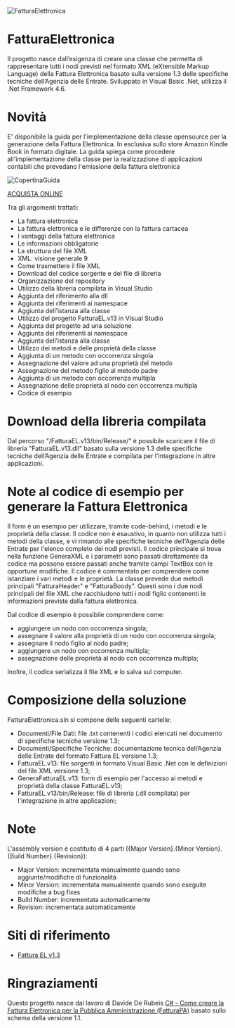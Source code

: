 ![FatturaElettronica](https://etabetaweb.files.wordpress.com/2018/11/fattura-elettronica.jpg)

# FatturaElettronica
Il progetto nasce dall’esigenza di creare una classe che permetta di rappresentare tutti i nodi previsti nel formato XML  (eXtensible Markup Language) della Fattura Elettronica basato sulla versione 1.3 delle specifiche tecniche dell’Agenzia delle Entrate.
Sviluppato in Visual Basic .Net, utilizza il .Net Framework 4.6.

# Novità
E' disponibile la guida per l'implementazione della classe opensource per la generazione della Fattura Elettronica. In esclusiva sullo store Amazon Kindle Book in formato digitale. La guida spiega come procedere all'implementazione della classe per la realizzazione di applicazioni contabili che prevedano l'emissione della fattura elettronica

![CopertinaGuida](https://etabetaweb.files.wordpress.com/2018/11/copertina-guida-fatturael.jpg) 

[ACQUISTA ONLINE](https://amzn.to/2A4D4aN)

Tra gli argomenti trattati:
* La fattura elettronica
* La fattura elettronica e le differenze con la fattura cartacea
* I vantaggi della fattura elettronica
* Le informazioni obbligatorie
* La struttura del file XML
* XML: visione generale 9
* Come trasmettere il file XML
* Download del codice sorgente e del file di libreria
* Organizzazione del repository
* Utilizzo della libreria compilata in Visual Studio
* Aggiunta del riferimento alla dll
* Aggiunta dei riferimenti ai namespace
* Aggiunta dell’istanza alla classe
* Utilizzo del progetto FatturaEL.v13 in Visual Studio
* Aggiunta del progetto ad una soluzione
* Aggiunta dei riferimenti ai namespace
* Aggiunta dell’istanza alla classe
* Utilizzo dei metodi e delle proprietà della classe
* Aggiunta di un metodo con occorrenza singola
* Assegnazione del valore ad una proprietà del metodo
* Assegnazione del metodo figlio al metodo padre
* Aggiunta di un metodo con occorrenza multipla
* Assegnazione delle proprietà al nodo con occorrenza multipla
* Codice di esempio

# Download della libreria compilata
Dal percorso "/FatturaEL.v13/bin/Release/" è possibile scaricare il file di libreria "FatturaEL.v13.dll" basato sulla versione 1.3 delle specifiche tecniche dell’Agenzia delle Entrate e compilata per l'integrazione in altre applicazioni.

# Note al codice di esempio per generare la Fattura Elettronica
Il form è un esempio per utilizzare, tramite code-behind, i metodi e le proprietà della classe. Il codice non è esaustivo, in quanto non utilizza tutti i metodi della classe, e vi rimando alle specifiche tecniche dell'Agenzia delle Entrate per l'elenco completo dei nodi previsti.
Il codice principale si trova nella funzione GeneraXML e i parametri sono passati direttamente da codice ma possono essere passati anche tramite campi TextBox con le opportune modifiche.
Il codice è commentato per comprendere come istanziare i vari metodi e le proprietà. La classe prevede due metodi principali "FatturaHeader" e "FatturaBoody". Questi sono i due nodi principali del file XML che racchiudono tutti i nodi figlio contenenti le informazioni previste dalla fattura elettronica.

Dal codice di esempio è possibile comprendere come:
- aggiungere un nodo con occorrenza singola;
- assegnare il valore alla proprietà di un nodo con occorrenza singola;
- assegnare il nodo figlio al nodo padre;
- aggiungere un nodo con occorrenza multipla;
- assegnazione delle proprietà al nodo con occorrenza multipla;

Inoltre, il codice serializza il file XML e lo salva sul computer.

# Composizione della soluzione
FatturaElettronica.sln si compone delle seguenti cartelle:
* Documenti/File Dati: file .txt contenenti i codici elencati nel documento di specifiche tecniche versione 1.3;
* Documenti/Specifiche Tecniche: documentazione tecnica dell’Agenzia delle Entrate del formato Fattura EL versione 1.3;
* FatturaEL.v13: file sorgenti in formato Visual Basic .Net con le definizioni del file XML versione 1.3;
* GeneraFatturaEL.v13: form di esempio per l'accesso ai metodi e proprietà della classe FatturaEL.v13;
* FatturaEL.v13/bin/Release: file di libreria (.dll compilata) per l'integrazione in altre applicazioni;

# Note
L'assembly version è costituito di 4 parti ({Major Version}.{Minor Version}.{Build Number}.{Revision}):
* Major Version: incrementata manualmente quando sono aggiunte/modifiche di funzionalità
* Minor Version: incrementata manualmente quando sono eseguite modifiche a bug fixes
* Build Number: incrementata automaticamente
* Revision: incrementata automaticamente

# Siti di riferimento
* [Fattura EL v1.3](https://www.agenziaentrate.gov.it/wps/content/Nsilib/Nsi/Schede/Comunicazioni/Fatture+e+corrispettivi/Fatture+e+corrispettivi+ST/ST+invio+di+fatturazione+elettronica/?page=schedecomunicazioni)

# Ringraziamenti
Questo progetto nasce dal lavoro di Davide De Rubeis [C# - Come creare la Fattura Elettronica per la Pubblica Amministrazione (FatturaPA)](http://blogs.dotnethell.it/imaginsystems/C-Come-creare-la-Fattura-Elettronica-per-la-Pubblica-Amministrazione-FatturaPA__19559.aspx) basato sullo schema della versione 1.1.

